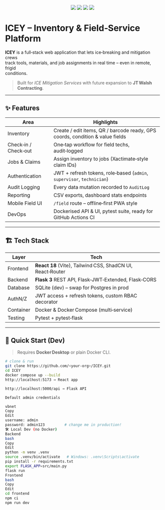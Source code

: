 <!--
  ICEY – Icebreaking Inventory & Field‑Service Platform
  Author: Mr. Dear  ·  2025
-->

<p align="center">
  <img src="https://img.shields.io/badge/Flask-API-red?logo=flask" />
  <img src="https://img.shields.io/badge/React-Front‑End-61DAFB?logo=react" />
  <img src="https://img.shields.io/badge/Docker-Compose-2496ED?logo=docker" />
  <img src="https://img.shields.io/badge/CI‑ready-✅-success" />
</p>

# ICEY – Inventory & Field‑Service Platform

**ICEY** is a full‑stack web application that lets ice‑breaking and mitigation crews  
track tools, materials, and job assignments in real time – even in remote, frigid  
conditions.

> Built for *ICE Mitigation Services* with future expansion to **JT Walsh Contracting**.

---

## ✨ Features

| Area                | Highlights                                                                    |
| ------------------- | ----------------------------------------------------------------------------- |
| Inventory           | Create / edit items, QR / barcode ready, GPS coords, condition & value fields |
| Check‑in / Check‑out| One‑tap workflow for field techs, audit‑logged                                |
| Jobs & Claims       | Assign inventory to jobs (Xactimate‑style claim IDs)                          |
| Authentication      | JWT + refresh tokens, role‑based (`admin`, `supervisor`, `technician`)        |
| Audit Logging       | Every data mutation recorded to `AuditLog`                                    |
| Reporting           | CSV exports, dashboard stats endpoints                                        |
| Mobile Field UI     | `/field` route – offline‑first PWA style                                      |
| DevOps              | Dockerised API & UI, pytest suite, ready for GitHub Actions CI                |

---

## 🏗️ Tech Stack

| Layer     | Tech                                                                             |
| --------- | -------------------------------------------------------------------------------- |
| Frontend  | **React 18** (Vite), Tailwind CSS, ShadCN UI, React‑Router                        |
| Backend   | **Flask 3** REST API, Flask‑JWT‑Extended, Flask‑CORS                              |
| Database  | SQLite (dev) – swap for Postgres in prod                                         |
| AuthN/Z   | JWT access + refresh tokens, custom RBAC decorator                               |
| Container | Docker & Docker Compose (multi‑service)                                          |
| Testing   | Pytest + pytest‑flask                                                            |

---

## 🚀 Quick Start (Dev)

> Requires **Docker Desktop** or plain Docker CLI.

```bash
# clone & run
git clone https://github.com/<your‑org>/ICEY.git
cd ICEY
docker compose up --build
http://localhost:5173 → React app

http://localhost:5000/api → Flask API

Default admin credentials

vbnet
Copy
Edit
username: admin
password: admin123         # change me in production!
🛠️ Local Dev (no Docker)
Backend
bash
Copy
Edit
python -m venv .venv
source .venv/bin/activate   # Windows: .venv\Scripts\activate
pip install -r requirements.txt
export FLASK_APP=src/main.py
flask run
Frontend
bash
Copy
Edit
cd frontend
npm ci
npm run dev
